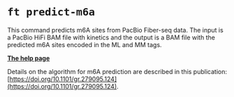 # `ft predict-m6a`

This command predicts m6A sites from PacBio Fiber-seq data. The input is a PacBio HiFi BAM file with kinetics and the output is a BAM file with the predicted m6A sites encoded in the ML and MM tags.

[**The help page**](../help.md#ft-predict-m6a)


Details on the algorithm for m6A prediction are described in this publication: [https://doi.org/10.1101/gr.279095.124](https://doi.org/10.1101/gr.279095.124).